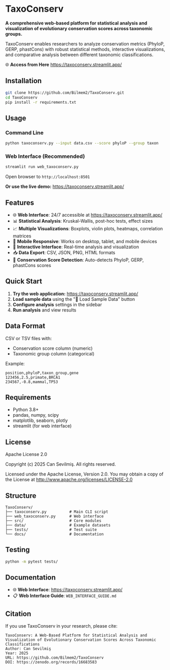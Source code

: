 # TaxoConserv

**A comprehensive web-based platform for statistical analysis and visualization of evolutionary conservation scores across taxonomic groups.**

TaxoConserv enables researchers to analyze conservation metrics (PhyloP, GERP, phastCons) with robust statistical methods, interactive visualizations, and comparative analysis between different taxonomic classifications.

🌐 **Access from Here** https://taxoconserv.streamlit.app/

## Installation

```bash
git clone https://github.com/Bilmem2/TaxoConserv.git
cd TaxoConserv
pip install -r requirements.txt
```

## Usage

### Command Line
```bash
python taxoconserv.py --input data.csv --score phyloP --group taxon
```

### Web Interface (Recommended)
```bash
streamlit run web_taxoconserv.py
```
Open browser to `http://localhost:8501`

**Or use the live demo:** https://taxoconserv.streamlit.app/

## Features

- 🌐 **Web Interface**: 24/7 accessible at https://taxoconserv.streamlit.app/
- 📊 **Statistical Analysis**: Kruskal-Wallis, post-hoc tests, effect sizes
- 📈 **Multiple Visualizations**: Boxplots, violin plots, heatmaps, correlation matrices
- 📱 **Mobile Responsive**: Works on desktop, tablet, and mobile devices
- 🔄 **Interactive Interface**: Real-time analysis and visualization
- 📥 **Data Export**: CSV, JSON, PNG, HTML formats
- 🧬 **Conservation Score Detection**: Auto-detects PhyloP, GERP, phastCons scores

## Quick Start

1. **Try the web application:** https://taxoconserv.streamlit.app/
2. **Load sample data** using the "🧪 Load Sample Data" button
3. **Configure analysis** settings in the sidebar
4. **Run analysis** and view results

## Data Format

CSV or TSV files with:
- Conservation score column (numeric)
- Taxonomic group column (categorical)

Example:
```csv
position,phyloP,taxon_group,gene
123456,2.5,primate,BRCA1
234567,-0.8,mammal,TP53
```

## Requirements

- Python 3.8+
- pandas, numpy, scipy
- matplotlib, seaborn, plotly
- streamlit (for web interface)

## License

Apache License 2.0

Copyright (c) 2025 Can Sevilmiş. All rights reserved.

Licensed under the Apache License, Version 2.0. You may obtain a copy of the License at http://www.apache.org/licenses/LICENSE-2.0

## Structure

```
TaxoConserv/
├── taxoconserv.py          # Main CLI script
├── web_taxoconserv.py      # Web interface
├── src/                    # Core modules
├── data/                   # Example datasets
├── tests/                  # Test suite
└── docs/                   # Documentation
```

## Testing

```bash
python -m pytest tests/
```

## Documentation

- 🌐 **Web Interface**: https://taxoconserv.streamlit.app/
- 📋 **Web Interface Guide**: `WEB_INTERFACE_GUIDE.md`

## Citation

If you use TaxoConserv in your research, please cite:

```
TaxoConserv: A Web-Based Platform for Statistical Analysis and Visualization of Evolutionary Conservation Scores Across Taxonomic Classifications
Author: Can Sevilmiş
Year: 2025
URL: https://github.com/Bilmem2/TaxoConserv
DOI: https://zenodo.org/records/16683583
```
